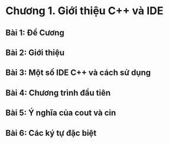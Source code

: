 # Chương 1. Giới thiệu C++ và IDE 

## Bài 1: Đề Cương

## Bài 2: Giới thiệu

## Bài 3: Một số IDE C++ và cách sử dụng

## Bài 4: Chương trình đầu tiên

## Bài 5: Ý nghĩa của cout và cin

## Bài 6: Các ký tự đặc biệt
